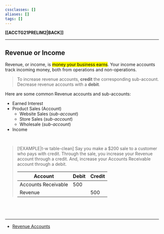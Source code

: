 ```yaml
---
cssclasses: []
aliases: []
tags: []
---
```

**[[ACCTG21PRELIM2|BACK]]**

---
## Revenue or Income
Revenue, or income, is <mark class="hltr-lightgreen">money your business earns</mark>. Your income accounts track incoming money, both from operations and non-operations.
> To increase revenue accounts, **credit** the corresponding sub-account. Decrease revenue accounts with a **debit**.

Here are some common Revenue accounts and sub-accounts:
- Earned Interest
- Product Sales (Account)
    - Website Sales (*sub-account*)
    - Store Sales (*sub-account*)
    - Wholesale (*sub-account*)
- Income

<br>

>[!EXAMPLE|t-w table-clean]
> Say you make a $200 sale to a customer who pays with credit. Through the sale, you increase your Revenue account through a credit. And, increase your Accounts Receivable account through a debit.
> 
> | <center>Account</center>   | <center>Debit</center> | <center>Credit</center> |
> | --------------------- | ----- | ------ |
> | Accounts Receivable | 500   |            |
> | Revenue                     |           | 500    |

<br>

# 
---
- [Revenue Accounts](https://www.freshbooks.com/en-ca/hub/accounting/types-of-accounts#:~:text=FreshBooks%20for%20free.-,Revenue%20Accounts%20and%20Sub%2DAccounts,-Revenue%20is%20your)